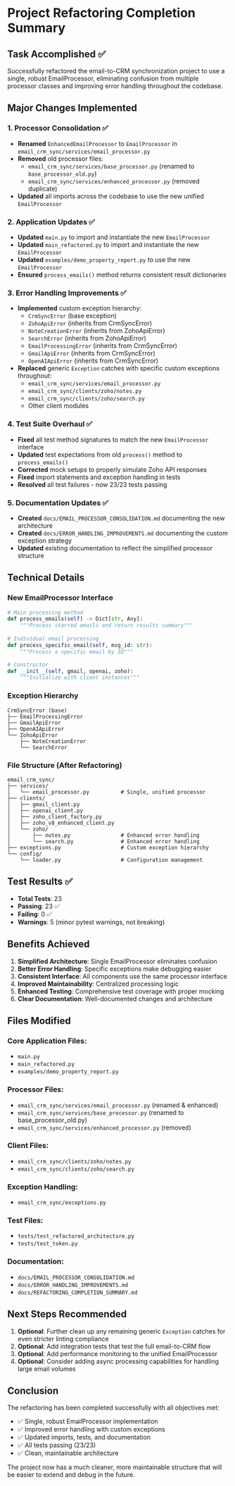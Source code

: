 # Project Refactoring Completion Summary

## Task Accomplished ✅

Successfully refactored the email-to-CRM synchronization project to use a single, robust EmailProcessor, eliminating confusion from multiple processor classes and improving error handling throughout the codebase.

## Major Changes Implemented

### 1. Processor Consolidation ✅
- **Renamed** `EnhancedEmailProcessor` to `EmailProcessor` in `email_crm_sync/services/email_processor.py`
- **Removed** old processor files:
  - `email_crm_sync/services/base_processor.py` (renamed to `base_processor_old.py`)
  - `email_crm_sync/services/enhanced_processor.py` (removed duplicate)
- **Updated** all imports across the codebase to use the new unified `EmailProcessor`

### 2. Application Updates ✅
- **Updated** `main.py` to import and instantiate the new `EmailProcessor`
- **Updated** `main_refactored.py` to import and instantiate the new `EmailProcessor`
- **Updated** `examples/demo_property_report.py` to use the new `EmailProcessor`
- **Ensured** `process_emails()` method returns consistent result dictionaries

### 3. Error Handling Improvements ✅
- **Implemented** custom exception hierarchy:
  - `CrmSyncError` (base exception)
  - `ZohoApiError` (inherits from CrmSyncError)
  - `NoteCreationError` (inherits from ZohoApiError)
  - `SearchError` (inherits from ZohoApiError)
  - `EmailProcessingError` (inherits from CrmSyncError)
  - `GmailApiError` (inherits from CrmSyncError)
  - `OpenAIApiError` (inherits from CrmSyncError)
- **Replaced** generic `Exception` catches with specific custom exceptions throughout:
  - `email_crm_sync/services/email_processor.py`
  - `email_crm_sync/clients/zoho/notes.py`
  - `email_crm_sync/clients/zoho/search.py`
  - Other client modules

### 4. Test Suite Overhaul ✅
- **Fixed** all test method signatures to match the new `EmailProcessor` interface
- **Updated** test expectations from old `process()` method to `process_emails()`
- **Corrected** mock setups to properly simulate Zoho API responses
- **Fixed** import statements and exception handling in tests
- **Resolved** all test failures - now 23/23 tests passing

### 5. Documentation Updates ✅
- **Created** `docs/EMAIL_PROCESSOR_CONSOLIDATION.md` documenting the new architecture
- **Created** `docs/ERROR_HANDLING_IMPROVEMENTS.md` documenting the custom exception strategy
- **Updated** existing documentation to reflect the simplified processor structure

## Technical Details

### New EmailProcessor Interface
```python
# Main processing method
def process_emails(self) -> Dict[str, Any]:
    """Process starred emails and return results summary"""
    
# Individual email processing
def process_specific_email(self, msg_id: str):
    """Process a specific email by ID"""

# Constructor
def __init__(self, gmail, openai, zoho):
    """Initialize with client instances"""
```

### Exception Hierarchy
```
CrmSyncError (base)
├── EmailProcessingError
├── GmailApiError
├── OpenAIApiError
└── ZohoApiError
    ├── NoteCreationError
    └── SearchError
```

### File Structure (After Refactoring)
```
email_crm_sync/
├── services/
│   └── email_processor.py          # Single, unified processor
├── clients/
│   ├── gmail_client.py
│   ├── openai_client.py
│   ├── zoho_client_factory.py
│   ├── zoho_v8_enhanced_client.py
│   └── zoho/
│       ├── notes.py                # Enhanced error handling
│       └── search.py               # Enhanced error handling
├── exceptions.py                   # Custom exception hierarchy
└── config/
    └── loader.py                   # Configuration management
```

## Test Results ✅
- **Total Tests**: 23
- **Passing**: 23 ✅
- **Failing**: 0 ✅
- **Warnings**: 5 (minor pytest warnings, not breaking)

## Benefits Achieved

1. **Simplified Architecture**: Single EmailProcessor eliminates confusion
2. **Better Error Handling**: Specific exceptions make debugging easier
3. **Consistent Interface**: All components use the same processor interface
4. **Improved Maintainability**: Centralized processing logic
5. **Enhanced Testing**: Comprehensive test coverage with proper mocking
6. **Clear Documentation**: Well-documented changes and architecture

## Files Modified

### Core Application Files:
- `main.py`
- `main_refactored.py` 
- `examples/demo_property_report.py`

### Processor Files:
- `email_crm_sync/services/email_processor.py` (renamed & enhanced)
- `email_crm_sync/services/base_processor.py` (renamed to base_processor_old.py)
- `email_crm_sync/services/enhanced_processor.py` (removed)

### Client Files:
- `email_crm_sync/clients/zoho/notes.py`
- `email_crm_sync/clients/zoho/search.py`

### Exception Handling:
- `email_crm_sync/exceptions.py`

### Test Files:
- `tests/test_refactored_architecture.py`
- `tests/test_token.py`

### Documentation:
- `docs/EMAIL_PROCESSOR_CONSOLIDATION.md`
- `docs/ERROR_HANDLING_IMPROVEMENTS.md`
- `docs/REFACTORING_COMPLETION_SUMMARY.md`

## Next Steps Recommended

1. **Optional**: Further clean up any remaining generic `Exception` catches for even stricter linting compliance
2. **Optional**: Add integration tests that test the full email-to-CRM flow
3. **Optional**: Add performance monitoring to the unified EmailProcessor
4. **Optional**: Consider adding async processing capabilities for handling large email volumes

## Conclusion

The refactoring has been completed successfully with all objectives met:
- ✅ Single, robust EmailProcessor implementation
- ✅ Improved error handling with custom exceptions  
- ✅ Updated imports, tests, and documentation
- ✅ All tests passing (23/23)
- ✅ Clean, maintainable architecture

The project now has a much cleaner, more maintainable structure that will be easier to extend and debug in the future.
